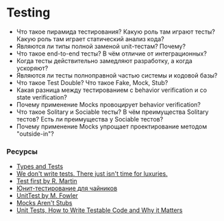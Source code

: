 # Testing

* Что такое пирамида тестирования? Какую роль там играют тесты? Какую роль там играет статический анализ кода?
* Являются ли типы полной заменой unit-тестам? Почему?
* Что такое end-to-end тесты? В чём отличие от интеграционных?
* Когда тесты действительно замедляют разработку, а когда ускоряют?
* Являются ли тесты полноправной частью системы и кодовой базы?
* Что такое Test Double? Что такое Fake, Mock, Stub?
* Какая разница между тестированием с behavior verification и со state verification?
* Почему применение Mocks провоцирует behavior verification?
* Что такое Solitary и Sociable тесты? В чём преимущества Solitary тестов? Есть ли преимущества у Sociable тестов?
* Почему применение Mocks упрощает проектирование методом "outside-in"?

### Ресурсы

* [Types and Tests](https://blog.cleancoder.com/uncle-bob/2017/01/13/TypesAndTests.html)
* [We don't write tests. There just isn't time for luxuries.](https://www.jamesgolick.com/2007/8/22/we-dont-write-tests-there-just-isnt-time-for-luxuries.html)
* [Test first by R. Martin](https://blog.cleancoder.com/uncle-bob/2013/09/23/Test-first.html)
* [Юнит-тестирование для чайников](https://habr.com/en/post/169381/)
* [UnitTest by M. Fowler](https://martinfowler.com/bliki/UnitTest.html)
* [Mocks Aren't Stubs](https://www.martinfowler.com/articles/mocksArentStubs.html)
* [Unit Tests, How to Write Testable Code and Why it Matters](https://www.toptal.com/qa/how-to-write-testable-code-and-why-it-matters)

